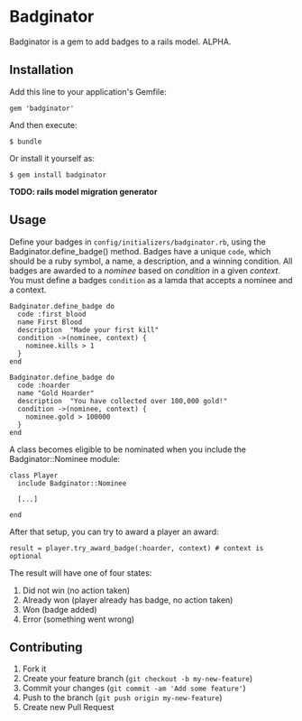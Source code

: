 # Badginator

Badginator is a gem to add badges to a rails model. ALPHA.


## Installation

Add this line to your application's Gemfile:

    gem 'badginator'

And then execute:

    $ bundle

Or install it yourself as:

    $ gem install badginator


**TODO: rails model migration generator**


## Usage

Define your badges in `config/initializers/badginator.rb`, using the Badginator.define_badge() method. Badges have a
unique `code`, which should be a ruby symbol, a name, a description, and a winning condition. All badges
are awarded to a *nominee* based on *condition* in a given *context*. You must define a badges `condition` as a lamda
that accepts a nominee and a context.

    Badginator.define_badge do
      code :first_blood
      name First Blood
      description  "Made your first kill"
      condition ->(nominee, context) {
        nominee.kills > 1
      }
    end

    Badginator.define_badge do
      code :hoarder
      name "Gold Hoarder"
      description  "You have collected over 100,000 gold!"
      condition ->(nominee, context) {
        nominee.gold > 100000
      }
    end

A class becomes eligible to be nominated when you include the Badginator::Nominee module:

    class Player
      include Badginator::Nominee

      [...]

    end

After that setup, you can try to award a player an award:

    result = player.try_award_badge(:hoarder, context) # context is optional

The result will have one of four states:

1. Did not win (no action taken)
2. Already won (player already has badge, no action taken)
3. Won (badge added)
4. Error (something went wrong)



## Contributing

1. Fork it
2. Create your feature branch (`git checkout -b my-new-feature`)
3. Commit your changes (`git commit -am 'Add some feature'`)
4. Push to the branch (`git push origin my-new-feature`)
5. Create new Pull Request
